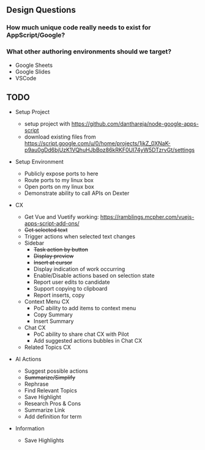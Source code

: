 
## Design Questions
### How much unique code really needs to exist for AppScript/Google?

### What other authoring environments should we target?
* Google Sheets
* Google Slides
* VSCode



## TODO

* Setup Project
  * setup project with https://github.com/danthareja/node-google-apps-script
  * download existing files from https://script.google.com/u/0/home/projects/1jkZ_0XNaK-p9au0gDd6bjUzK1VQhuHJbBoz86kRKF0UI74yW5DTzrvGt/settings

* Setup Environment
  * Publicly expose ports to here
  * Route ports to my linux box
  * Open ports on my linux box
  * Demonstrate ability to call APIs on Dexter

* CX
  * Get Vue and Vuetify working: https://ramblings.mcpher.com/vuejs-apps-script-add-ons/
  * ~~Get selected text~~
  * Trigger actions when selected text changes
  * Sidebar
    * ~~Task action by button~~
    * ~~Display preview~~
    * ~~Insert at cursor~~
    * Display indication of work occurring
    * Enable/Disable actions based on selection state
    * Report user edits to candidate
    * Support copying to clipboard
    * Report inserts, copy
  * Context Menu CX
    * PoC ability to add items to context menu
    * Copy Summary
    * Insert Summary
  * Chat CX
    * PoC ability to share chat CX with Pilot
    * Add suggested actions bubbles in Chat CX
  * Related Topics CX
* AI Actions
  * Suggest possible actions
  * ~~Summarize/Simplify~~
  * Rephrase
  * Find Relevant Topics
  * Save Highlight
  * Research Pros & Cons
  * Summarize Link
  * Add definition for term

* Information
  * Save Highlights